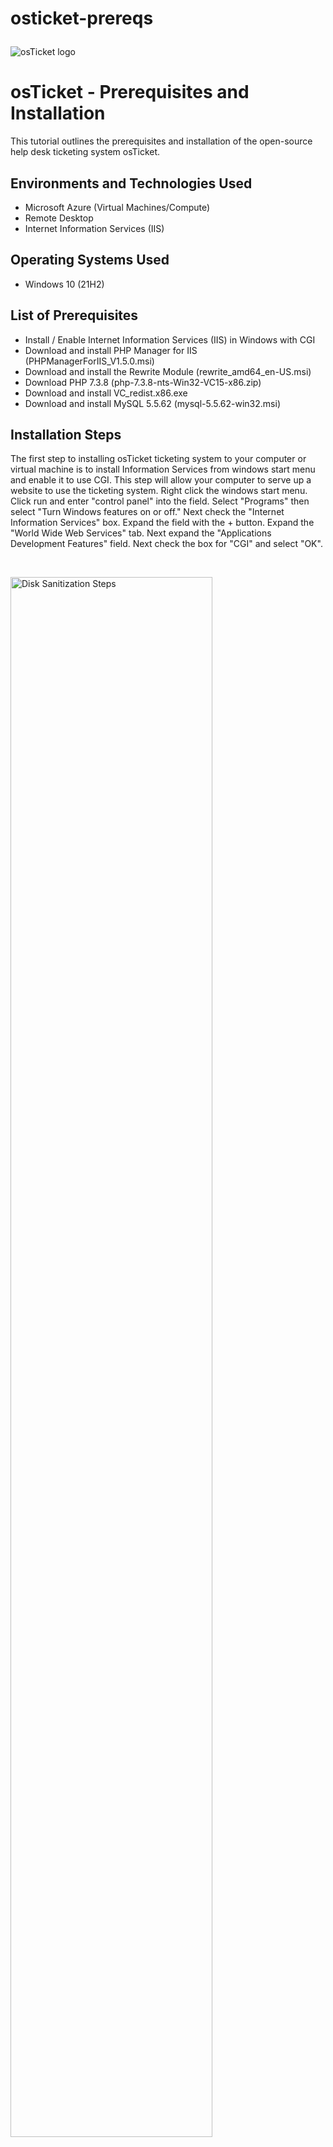 # osticket-prereqs<p align="center">
<img src="https://i.imgur.com/Clzj7Xs.png" alt="osTicket logo"/>
</p>

<h1>osTicket - Prerequisites and Installation</h1>
This tutorial outlines the prerequisites and installation of the open-source help desk ticketing system osTicket.<br />




<h2>Environments and Technologies Used</h2>

- Microsoft Azure (Virtual Machines/Compute)
- Remote Desktop
- Internet Information Services (IIS)

<h2>Operating Systems Used </h2>

- Windows 10</b> (21H2)

<h2>List of Prerequisites</h2>

- Install / Enable Internet Information Services (IIS) in Windows with CGI
- Download and install PHP Manager for IIS (PHPManagerForIIS_V1.5.0.msi)
- Download and install the Rewrite Module (rewrite_amd64_en-US.msi)
- Download PHP 7.3.8 (php-7.3.8-nts-Win32-VC15-x86.zip) 
- Download and install VC_redist.x86.exe
- Download and install MySQL 5.5.62 (mysql-5.5.62-win32.msi)
<h2>Installation Steps</h2>

<p>
The first step to installing osTicket ticketing system to your computer or virtual machine is to install Information Services from windows start menu and enable it to use CGI. This step will allow your computer to serve up a website to use the ticketing system. Right click the windows start menu. Click run and enter "control panel" into the field. Select "Programs" then select "Turn Windows features on or off." Next check the "Internet Information Services" box. Expand the field with the + button. Expand the "World Wide Web Services" tab. Next expand the "Applications Development Features" field. Next check the box for "CGI" and select "OK".
</p>
<br />

<p>
<img src="https://i.imgur.com/uDmGjwI.png" height="80%" width="80%" alt="Disk Sanitization Steps"/>
<img src="https://i.imgur.com/7BiIn8D.png" height="80%" width="80%" alt="Disk Sanitization Steps"/>
<img src="https://i.imgur.com/8WHiGKb.png" height="80%" width="80%" alt="Disk Sanitization Steps"/>
<img src="https://i.imgur.com/zGvDJjA.png" height="80%" width="80%" alt="Disk Sanitization Steps"/>
<img src="https://i.imgur.com/2Payf5Y.png" height="80%" width="80%" alt="Disk Sanitization Steps"/>
<img src="https://i.imgur.com/4a4BoPg.png" height="80%" width="80%" alt="Disk Sanitization Steps"/>  
</p>

<p>
Next download and install PHP Manager for IIS. (PHPManagerForIIS_V1.5.0.msi)
</p>
<br />

<p>
<img src="https://i.imgur.com/Q72snqK.png" height="80%" width="80%" alt="Disk Sanitization Steps"/>
<img src="https://i.imgur.com/0VkHmfE.png" height="80%" width="80%" alt="Disk Sanitization Steps"/>
<img src="https://i.imgur.com/bBsWdds.png" height="80%" width="80%" alt="Disk Sanitization Steps"/>
<img src="https://i.imgur.com/uEL22sl.png" height="80%" width="80%" alt="Disk Sanitization Steps"/>  
</p>

<p>
Next download and install the Rewrite Module file (rewrite_amd64_en-US.msi)
</p>
<br />


<p>
<img src="https://i.imgur.com/OtK2PEw.png" height="80%" width="80%" alt="Disk Sanitization Steps"/>
<img src="https://i.imgur.com/TXIqrPA.png" height="80%" width="80%" alt="Disk Sanitization Steps"/> 
</p>
<p>
Lorem ipsum dolor sit amet, consectetur adipiscing elit, sed do eiusmod tempor incididunt ut labore et dolore magna aliqua. Ut enim ad minim veniam, quis nostrud exercitation ullamco laboris nisi ut aliquip ex ea commodo consequat. Duis aute irure dolor in reprehenderit in voluptate velit esse cillum dolore eu fugiat nulla pariatur.
</p>
<br />
